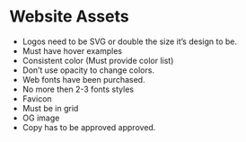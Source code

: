 # Website Assets

- Logos need to be SVG or double the size it’s design to be.
- Must have hover examples
- Consistent color (Must provide color list)
- Don’t use opacity to change colors.
- Web fonts have been purchased.
- No more then 2-3 fonts styles
- Favicon
- Must be in grid
- OG image
- Copy has to be approved approved.
